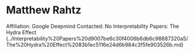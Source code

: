# Matthew Rahtz

Affiliation: Google Deepmind
Contacted: No
Interpretability Papers: The Hydra Effect (../Interpretability%20Papers%20d9007be6c30f4006b6db6c98887320a5/The%20Hydra%20Effect%2083b1ec5116e24d6b984c3f5fe903526b.md)